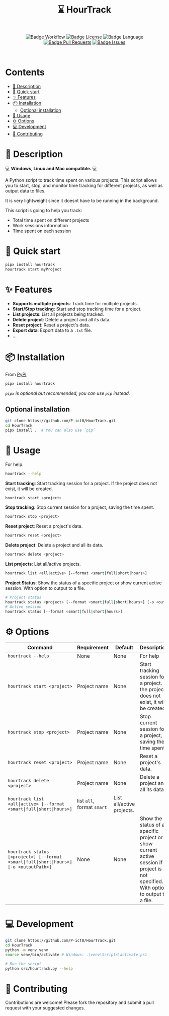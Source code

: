 <div align = center>
  
# ⌛ HourTrack

<br>

![Badge Workflow] 
[![Badge License]][License] 
![Badge Language] 
[![Badge Pull Requests]][Pull Requests] 
[![Badge Issues]][Issues] 

<br>

</div>

# Contents
- [📖 Description](#-description)
- [🚀 Quick start](#-quick-start)
- [✨ Features](#-features)
- [📦 Installation](#-installation)
  - [Optional installation](#optional-installation)
- [📲 Usage](#-usage)
- [⚙ Options](#-options)
- [💻 Development](#-development)
- [👥 Contributing](#-contributing)
<!----------------------------------------------------------------------------->

# 📖 Description

💻 **Windows, Linux and Mac compatible.** 💻

A Python script to track time spent on various projects. This script allows you to start, stop, and monitor time tracking for different projects, as well as output data to files.

It is very lightweight since it doesnt have to be running in the background.

This script is going to help you track:
- Total time spent on different projects
- Work sessions information
- Time spent on each session

# 🚀 Quick start

```bash
pipx install hourtrack
hourtrack start myProject
```

# ✨ Features

- **Supports multiple projects**: Track time for multiple projects.
- **Start/Stop tracking**: Start and stop tracking time for a project.
- **List projects**: List all projects being tracked.
- **Delete project**: Delete a project and all its data.
- **Reset project**: Reset a project's data.
- **Export data**: Export data to a `.txt` file.
- ...

# 📦 Installation

From [PyPI][PyPiLink]

```bash
pipx install hourtrack
```
_`pipx` is optional but recommended, you can use `pip` instead._

## Optional installation

```bash
git clone https://github.com/P-ict0/HourTrack.git
cd HourTrack
pipx install .  # You can also use `pip`
```

# 📲 Usage

For help:
```bash
hourtrack --help
```

**Start tracking**:
Start tracking session for a project. If the project does not exist, it will be created.
```bash
hourtrack start <project>
```

**Stop tracking**:
Stop current session for a project, saving the time spent.
```bash
hourtrack stop <project>
```

**Reset project**:
Reset a project's data.

```bash
hourtrack reset <project>
```

**Delete project**:
Delete a project and all its data.

```bash
hourtrack delete <project>
```

**List projects**:
List all/active projects.

```bash
hourtrack list <all|active> [--format <smart|full|short|hours>]
```

**Project Status**:
Show the status of a specific project or show current active session. With option to output to a file.
```bash
# Project status
hourtrack status <project> [--format <smart|full|short|hours>] [-o <outputPath>]
# Active session
hourtrack status [--format <smart|full|short|hours>]
```

# ⚙ Options

| Command                 | Requirement                          | Default | Description                                                                                             |
|-------------------------|--------------------------------------|---------|---------------------------------------------------------------------------------------------------------|
| `hourtrack --help`      | None                                 | None    | For help                                                                                                |
| `hourtrack start <project>` | Project name                       | None    | Start tracking session for a project. If the project does not exist, it will be created.                |
| `hourtrack stop <project>`  | Project name                       | None    | Stop current session for a project, saving the time spent.                                              |
| `hourtrack reset <project>` | Project name                       | None    | Reset a project's data.                                                                                 |
| `hourtrack delete <project>`| Project name                       | None    | Delete a project and all its data.                                                                      |
| `hourtrack list <all\|active> [--format <smart\|full\|short\|hours>]` | list `all`, format `smart` | List all/active projects.                                                                               |
| `hourtrack status [<project>] [--format <smart\|full\|short\|hours>] [-o <outputPath>]` | None | None | Show the status of a specific project or show current active session if project is not specified. With option to output to a file.   |

# 💻 Development

```bash
git clone https://github.com/P-ict0/HourTrack.git
cd HourTrack
python -m venv venv
source venv/bin/activate # Windows: .\venv\Scripts\activate.ps1

# Run the script
python src/hourtrack.py --help
```

# 👥 Contributing

Contributions are welcome! Please fork the repository and submit a pull request with your suggested changes.

<!----------------------------------------------------------------------------->

[Stars]: https://starchart.cc/P-ict0/HourTrack
[DWS]: https://github.com/P-ict0/HourTrack

[Pull Requests]: https://github.com/P-ict0/HourTrack/pulls
[Issues]: https://github.com/P-ict0/HourTrack/issues
[PyPiLink]: https://pypi.org/project/hourtrack/

[License]: LICENSE

<!----------------------------------{ Badges }--------------------------------->

[Badge Workflow]: https://github.com/P-ict0/HourTrack/actions/workflows/release.yml/badge.svg

[Badge Issues]: https://img.shields.io/github/issues/P-ict0/HourTrack
[Badge Pull Requests]: https://img.shields.io/github/issues-pr/P-ict0/HourTrack
[Badge Language]: https://img.shields.io/github/languages/top/P-ict0/HourTrack
[Badge License]: https://img.shields.io/github/license/P-ict0/HourTrack
[Badge Lines]: https://img.shields.io/tokei/lines/github/P-ict0/HourTrack
